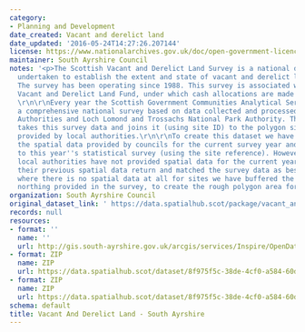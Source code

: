 ```yaml
---
category:
- Planning and Development
date_created: Vacant and derelict land
date_updated: '2016-05-24T14:27:26.207144'
license: https://www.nationalarchives.gov.uk/doc/open-government-licence/version/3/
maintainer: South Ayrshire Council
notes: '<p>The Scottish Vacant and Derelict Land Survey is a national data collection
  undertaken to establish the extent and state of vacant and derelict land in Scotland.
  The survey has been operating since 1988. This survey is associated with the Scottish
  Vacant and Derelict Land Fund, under which cash allocations are made to local authorities.
  \r\n\r\nEvery year the Scottish Government Communities Analytical Services produce
  a comprehensive national survey based on data collected and processed from all Local
  Authorities and Loch Lomond and Trossachs National Park Authority. The Spatial Hub
  takes this survey data and joins it (using site ID) to the polygon site information
  provided by local authorities.\r\n\r\nTo create this dataset we have taken all of
  the spatial data provided by councils for the current survey year and combined it
  to this year''s statistical survey (using the site reference). However: \r\n- where
  local authorities have not provided spatial data for the current year, we have used
  their previous spatial data return and matched the survey data as best we can,\r\n-
  where there is no spatial data at all for sites we have buffered the easting and
  northing provided in the survey, to create the rough polygon area for a site.                                                                                                                                                                                                                                                                                                                                                                                                                                                                                                                                                                                                                                                                                                                                                                                                                                                                                                                                                                                                                                                                                                                                                                                                                                                                                                                                                                                                                                                                                        </p>'
organization: South Ayrshire Council
original_dataset_link: ' https://data.spatialhub.scot/package/vacant_and_derelict_land-sa'
records: null
resources:
- format: ''
  name: ''
  url: http://gis.south-ayrshire.gov.uk/arcgis/services/Inspire/OpenData/MapServer/WFSServer?request=GetCapabilities&service=WFS
- format: ZIP
  name: ZIP
  url: https://data.spatialhub.scot/dataset/8f975f5c-38de-4cf0-a584-60d4cb9a7ec1/resource/9e9b258d-6856-46de-94bd-b85691e2e758/download/20200929_vdl_by_la_sa.zip
- format: ZIP
  name: ZIP
  url: https://data.spatialhub.scot/dataset/8f975f5c-38de-4cf0-a584-60d4cb9a7ec1/resource/9f89a429-aba1-45a6-b4fb-388fb72260ba/download/southayrshire_2020.zip
schema: default
title: Vacant And Derelict Land - South Ayrshire
---
```

